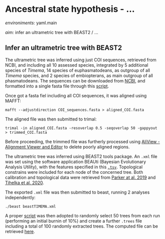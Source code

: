 # Ancestral state hypothesis - ...


*environiments:* yaml.main 


*aim:* infer an ultrametric tree with BEAST2 / ... 


## Infer an ultrametric tree with BEAST2

The ultrametric tree was inferred using just COI sequences, retrieved from NCBI, and including all 10 assessed species, integrated by 5 additional species of *Timema*, 14 species of euphasmatodeans, as outgroup of all *Timema* species, and 2 species of embiopterans, as main outgroup of all phasmatodeans.
The sequences can be downloaded from [NCBI](https://www.ncbi.nlm.nih.gov/), and formatted into a single fasta file through this [script](https://github.com/MattiaRag/timemaproject/blob/main/scripts/downloading_COIseq.sh).

Once got a fasta fiel including all COI sequences, it was aligned using MAFFT:

```
mafft --adjustdirection COI_sequences.fasta > aligned_COI.fasta
```

The aligned file was then submitted to trimal:

```
trimal -in aligned_COI.fasta -resoverlap 0.5 -seqoverlap 50 -gappyout > trimmed_COI.fasta
```

Before proceeding, the trimmed file was furtherly processed using [AliView - Alignment Viewer and Editor](https://ormbunkar.se/aliview/) to delete poorly aligned regions.

The ultrametric tree was inferred using BEAST2 tools package.
An `.xml` file was set using the software application BEAUti (Bayesian Evolutionary Analysis Utility), with the features specified in this [`.tsv`](https://github.com/MattiaRag/timemaproject/blob/main/scripts/BEAUTI_feat.tsv). Topological constrains were included for each node of the concerned tree. Both calibration and topological data were retrieved from [Parker at al. 2019](https://www.researchgate.net/publication/336424541_Sex-biased_gene_expression_is_repeatedly_masculinized_in_asexual_females) and [Tihelka et al. 2020](https://royalsocietypublishing.org/doi/10.1098/rsos.201689).

The exported `.xml` file was then submitted to beast, running 2 analyses independently:

```
./beast beastTIMEMA.xml
```

A proper [script](https://github.com/MattiaRag/timemaproject/blob/main/scripts/extract_100trees.sh) was then adopted to randomly select 50 trees from each run (performing an initial burnin of 10%) and create a further `.trees` file including a total of 100 randomly extracted trees. The computed file can be retrieved [here](https://github.com/MattiaRag/timemaproject/blob/main/intermediate_files/extracted_100.trees).


